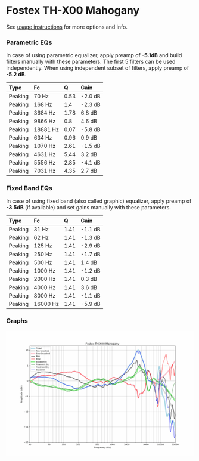 # Fostex TH-X00 Mahogany
See [usage instructions](https://github.com/jaakkopasanen/AutoEq#usage) for more options and info.

### Parametric EQs
In case of using parametric equalizer, apply preamp of **-5.1dB** and build filters manually
with these parameters. The first 5 filters can be used independently.
When using independent subset of filters, apply preamp of **-5.2 dB**.

| Type    | Fc       |    Q | Gain    |
|:--------|:---------|:-----|:--------|
| Peaking | 70 Hz    | 0.53 | -2.0 dB |
| Peaking | 168 Hz   | 1.4  | -2.3 dB |
| Peaking | 3684 Hz  | 1.78 | 6.8 dB  |
| Peaking | 9866 Hz  | 0.8  | 4.6 dB  |
| Peaking | 18881 Hz | 0.07 | -5.8 dB |
| Peaking | 634 Hz   | 0.96 | 0.9 dB  |
| Peaking | 1070 Hz  | 2.61 | -1.5 dB |
| Peaking | 4631 Hz  | 5.44 | 3.2 dB  |
| Peaking | 5556 Hz  | 2.85 | -4.1 dB |
| Peaking | 7031 Hz  | 4.35 | 2.7 dB  |

### Fixed Band EQs
In case of using fixed band (also called graphic) equalizer, apply preamp of **-3.5dB**
(if available) and set gains manually with these parameters.

| Type    | Fc       |    Q | Gain    |
|:--------|:---------|:-----|:--------|
| Peaking | 31 Hz    | 1.41 | -1.1 dB |
| Peaking | 62 Hz    | 1.41 | -1.3 dB |
| Peaking | 125 Hz   | 1.41 | -2.9 dB |
| Peaking | 250 Hz   | 1.41 | -1.7 dB |
| Peaking | 500 Hz   | 1.41 | 1.4 dB  |
| Peaking | 1000 Hz  | 1.41 | -1.2 dB |
| Peaking | 2000 Hz  | 1.41 | 0.3 dB  |
| Peaking | 4000 Hz  | 1.41 | 3.6 dB  |
| Peaking | 8000 Hz  | 1.41 | -1.1 dB |
| Peaking | 16000 Hz | 1.41 | -5.9 dB |

### Graphs
![](./Fostex%20TH-X00%20Mahogany.png)